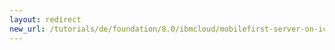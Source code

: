 ```yaml
---
layout: redirect
new_url: /tutorials/de/foundation/8.0/ibmcloud/mobilefirst-server-on-icp/logging-tracing-on-icp/
---
```

